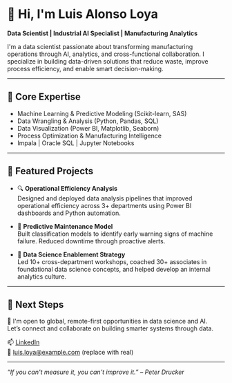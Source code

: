 # 👋 Hi, I'm Luis Alonso Loya

**Data Scientist | Industrial AI Specialist | Manufacturing Analytics**

I'm a data scientist passionate about transforming manufacturing operations through AI, analytics, and cross-functional collaboration. I specialize in building data-driven solutions that reduce waste, improve process efficiency, and enable smart decision-making.

---

## 🧠 Core Expertise

- Machine Learning & Predictive Modeling (Scikit-learn, SAS)
- Data Wrangling & Analysis (Python, Pandas, SQL)
- Data Visualization (Power BI, Matplotlib, Seaborn)
- Process Optimization & Manufacturing Intelligence
- Impala | Oracle SQL | Jupyter Notebooks

---

## 🚀 Featured Projects

- 🔍 **Operational Efficiency Analysis**  
  Designed and deployed data analysis pipelines that improved operational efficiency across 3+ departments using Power BI dashboards and Python automation.

- 🧾 **Predictive Maintenance Model**  
  Built classification models to identify early warning signs of machine failure. Reduced downtime through proactive alerts.

- 🧠 **Data Science Enablement Strategy**  
  Led 10+ cross-department workshops, coached 30+ associates in foundational data science concepts, and helped develop an internal analytics culture.

---

## 📂 Next Steps

💼 I'm open to global, remote-first opportunities in data science and AI.  
Let’s connect and collaborate on building smarter systems through data.

📫 [LinkedIn](https://mx.linkedin.com/in/luis-alonso-loya)  
📧 luis.loya@example.com (replace with real)

---

_“If you can't measure it, you can't improve it.” – Peter Drucker_
